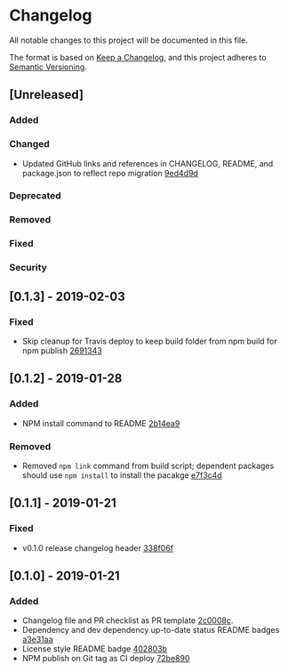 # Changelog
All notable changes to this project will be documented in this file.

The format is based on [Keep a Changelog](https://keepachangelog.com/en/1.0.0/),
and this project adheres to [Semantic Versioning](https://semver.org/spec/v2.0.0.html).

## [Unreleased]
### Added
### Changed
- Updated GitHub links and references in CHANGELOG, README, and package.json to reflect repo migration [9ed4d9d](https://github.com/rcwbr/react-ring-spinner/commit/9ed4d9d6dc0725de363d0376d48bbafacebb4ab3)
### Deprecated
### Removed
### Fixed
### Security

## [0.1.3] - 2019-02-03
### Fixed
- Skip cleanup for Travis deploy to keep build folder from npm build for npm publish [2691343](https://github.com/rcwbr/react-ring-spinner/commit/2691343059e150d2dd7335a5c5efc184a2736ce0)

## [0.1.2] - 2019-01-28
### Added
- NPM install command to README [2b14ea9](https://github.com/rcwbr/react-ring-spinner/commit/2b14ea9602517b4cd26a01ea520af08de638020b)
### Removed
- Removed `npm link` command from build script; dependent packages should use `npm install` to install the pacakge [e7f3c4d](https://github.com/rcwbr/react-ring-spinner/commit/e7f3c4d34371f15e4c327fb9272812681aba460c)

## [0.1.1] - 2019-01-21
### Fixed
- v0.1.0 release changelog header [338f06f](https://github.com/rcwbr/react-ring-spinner/commit/338f06f163365cdffc9cb1464422e97ba8e72e71)

## [0.1.0] - 2019-01-21
### Added
- Changelog file and PR checklist as PR template [2c0008c](https://github.com/rcwbr/react-ring-spinner/commit/2c0008c7f6f753a87e1e381a144059652dba6c1e).
- Dependency and dev dependency up-to-date status README badges [a3e31aa](https://github.com/rcwbr/react-ring-spinner/commit/a3e31aa6999e9a5f027358660265962f102bcd17)
- License style README badge [402803b](https://github.com/rcwbr/react-ring-spinner/commit/402803b71b6f89c18999d418ac813d1143859d07)
- NPM publish on Git tag as CI deploy [72be890](https://github.com/rcwbr/react-ring-spinner/commit/72be8909156edb05716578dd9be696b41176e091)
